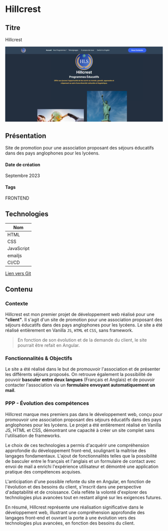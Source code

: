 # Hillcrest

## Titre

Hillcrest

![Image de preview](https://raw.githubusercontent.com/Eric-Philippe/Hillcrest-Website/main/res/image.png)

## Présentation

Site de promotion pour une association proposant des séjours éducatifs dans des pays anglophones pour les lycéens.

#### Date de création

Septembre 2023

#### Tags

FRONTEND

## Technologies

| Nom        |
| ---------- |
| HTML       |
| CSS        |
| JavaScript |
| emailjs    |
| CI/CD      |

[Lien vers Git](https://github.com/Eric-Philippe/Hillcrest-Website)

## Contenu

### Contexte

Hillcrest est mon premier projet de développement web réalisé pour une **"client"**. Il s'agit d'un site de promotion pour une association proposant des séjours éducatifs dans des pays anglophones pour les lycéens. Le site a été réalisé entièrement en Vanilla `JS`, `HTML` et `CSS`, sans framework.

> En fonction de son évolution et de la demande du client, le site pourrait être refait en Angular.

### Fonctionnalités & Objectifs

Le site a été réalisé dans le but de promouvoir l'association et de présenter les différents séjours proposés. On retrouve également la possibilité de pouvoir **basculer entre deux langues** (Français et Anglais) et de pouvoir contacter l'association via un **formulaire envoyant automatiquement un mail**.

### PPP - Évolution des compétences

Hillcrest marque mes premiers pas dans le développement web, conçu pour promouvoir une association proposant des séjours éducatifs dans des pays anglophones pour les lycéens. Le projet a été entièrement réalisé en Vanilla JS, HTML et CSS, démontrant une capacité à créer un site complet sans l'utilisation de frameworks.

Le choix de ces technologies a permis d'acquérir une compréhension approfondie du développement front-end, soulignant la maîtrise des langages fondamentaux. L'ajout de fonctionnalités telles que la possibilité de basculer entre le français et l'anglais et un formulaire de contact avec envoi de mail a enrichi l'expérience utilisateur et démontré une application pratique des compétences acquises.

L'anticipation d'une possible refonte du site en Angular, en fonction de l'évolution et des besoins du client, s'inscrit dans une perspective d'adaptabilité et de croissance. Cela reflète la volonté d'explorer des technologies plus avancées tout en restant aligné sur les exigences futures.

En résumé, Hillcrest représente une réalisation significative dans le développement web, illustrant une compréhension approfondie des langages front-end et ouvrant la porte à une évolution vers des technologies plus avancées, en fonction des besoins du client.
